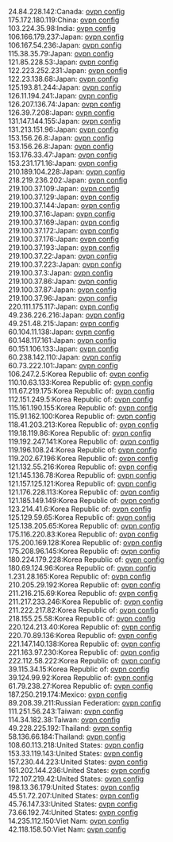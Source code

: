 24.84.228.142:Canada: [ovpn config](vpn/24_84_228_142.ovpn)  
175.172.180.119:China: [ovpn config](vpn/175_172_180_119.ovpn)  
103.224.35.98:India: [ovpn config](vpn/103_224_35_98.ovpn)  
106.166.179.237:Japan: [ovpn config](vpn/106_166_179_237.ovpn)  
106.167.54.236:Japan: [ovpn config](vpn/106_167_54_236.ovpn)  
115.38.35.79:Japan: [ovpn config](vpn/115_38_35_79.ovpn)  
121.85.228.53:Japan: [ovpn config](vpn/121_85_228_53.ovpn)  
122.223.252.231:Japan: [ovpn config](vpn/122_223_252_231.ovpn)  
122.23.138.68:Japan: [ovpn config](vpn/122_23_138_68.ovpn)  
125.193.81.244:Japan: [ovpn config](vpn/125_193_81_244.ovpn)  
126.11.194.241:Japan: [ovpn config](vpn/126_11_194_241.ovpn)  
126.207.136.74:Japan: [ovpn config](vpn/126_207_136_74.ovpn)  
126.39.7.208:Japan: [ovpn config](vpn/126_39_7_208.ovpn)  
131.147.144.155:Japan: [ovpn config](vpn/131_147_144_155.ovpn)  
131.213.151.96:Japan: [ovpn config](vpn/131_213_151_96.ovpn)  
153.156.26.8:Japan: [ovpn config](vpn/153_156_26_8.ovpn)  
153.156.26.8:Japan: [ovpn config](vpn/153_156_26_8.ovpn)  
153.176.33.47:Japan: [ovpn config](vpn/153_176_33_47.ovpn)  
153.231.171.16:Japan: [ovpn config](vpn/153_231_171_16.ovpn)  
210.189.104.228:Japan: [ovpn config](vpn/210_189_104_228.ovpn)  
218.219.236.202:Japan: [ovpn config](vpn/218_219_236_202.ovpn)  
219.100.37.109:Japan: [ovpn config](vpn/219_100_37_109.ovpn)  
219.100.37.129:Japan: [ovpn config](vpn/219_100_37_129.ovpn)  
219.100.37.144:Japan: [ovpn config](vpn/219_100_37_144.ovpn)  
219.100.37.16:Japan: [ovpn config](vpn/219_100_37_16.ovpn)  
219.100.37.169:Japan: [ovpn config](vpn/219_100_37_169.ovpn)  
219.100.37.172:Japan: [ovpn config](vpn/219_100_37_172.ovpn)  
219.100.37.176:Japan: [ovpn config](vpn/219_100_37_176.ovpn)  
219.100.37.193:Japan: [ovpn config](vpn/219_100_37_193.ovpn)  
219.100.37.22:Japan: [ovpn config](vpn/219_100_37_22.ovpn)  
219.100.37.223:Japan: [ovpn config](vpn/219_100_37_223.ovpn)  
219.100.37.3:Japan: [ovpn config](vpn/219_100_37_3.ovpn)  
219.100.37.86:Japan: [ovpn config](vpn/219_100_37_86.ovpn)  
219.100.37.87:Japan: [ovpn config](vpn/219_100_37_87.ovpn)  
219.100.37.96:Japan: [ovpn config](vpn/219_100_37_96.ovpn)  
220.111.175.117:Japan: [ovpn config](vpn/220_111_175_117.ovpn)  
49.236.226.216:Japan: [ovpn config](vpn/49_236_226_216.ovpn)  
49.251.48.215:Japan: [ovpn config](vpn/49_251_48_215.ovpn)  
60.104.11.138:Japan: [ovpn config](vpn/60_104_11_138.ovpn)  
60.148.117.161:Japan: [ovpn config](vpn/60_148_117_161.ovpn)  
60.151.106.133:Japan: [ovpn config](vpn/60_151_106_133.ovpn)  
60.238.142.110:Japan: [ovpn config](vpn/60_238_142_110.ovpn)  
60.73.222.101:Japan: [ovpn config](vpn/60_73_222_101.ovpn)  
106.247.2.5:Korea Republic of: [ovpn config](vpn/106_247_2_5.ovpn)  
110.10.63.133:Korea Republic of: [ovpn config](vpn/110_10_63_133.ovpn)  
111.67.219.175:Korea Republic of: [ovpn config](vpn/111_67_219_175.ovpn)  
112.151.249.5:Korea Republic of: [ovpn config](vpn/112_151_249_5.ovpn)  
115.161.190.155:Korea Republic of: [ovpn config](vpn/115_161_190_155.ovpn)  
115.91.162.100:Korea Republic of: [ovpn config](vpn/115_91_162_100.ovpn)  
118.41.203.213:Korea Republic of: [ovpn config](vpn/118_41_203_213.ovpn)  
119.18.119.86:Korea Republic of: [ovpn config](vpn/119_18_119_86.ovpn)  
119.192.247.141:Korea Republic of: [ovpn config](vpn/119_192_247_141.ovpn)  
119.196.108.24:Korea Republic of: [ovpn config](vpn/119_196_108_24.ovpn)  
119.202.67.196:Korea Republic of: [ovpn config](vpn/119_202_67_196.ovpn)  
121.132.55.216:Korea Republic of: [ovpn config](vpn/121_132_55_216.ovpn)  
121.145.136.78:Korea Republic of: [ovpn config](vpn/121_145_136_78.ovpn)  
121.157.125.121:Korea Republic of: [ovpn config](vpn/121_157_125_121.ovpn)  
121.176.228.113:Korea Republic of: [ovpn config](vpn/121_176_228_113.ovpn)  
121.185.149.149:Korea Republic of: [ovpn config](vpn/121_185_149_149.ovpn)  
123.214.41.6:Korea Republic of: [ovpn config](vpn/123_214_41_6.ovpn)  
125.129.59.65:Korea Republic of: [ovpn config](vpn/125_129_59_65.ovpn)  
125.138.205.65:Korea Republic of: [ovpn config](vpn/125_138_205_65.ovpn)  
175.116.220.83:Korea Republic of: [ovpn config](vpn/175_116_220_83.ovpn)  
175.200.169.128:Korea Republic of: [ovpn config](vpn/175_200_169_128.ovpn)  
175.208.96.145:Korea Republic of: [ovpn config](vpn/175_208_96_145.ovpn)  
180.224.179.228:Korea Republic of: [ovpn config](vpn/180_224_179_228.ovpn)  
180.69.124.96:Korea Republic of: [ovpn config](vpn/180_69_124_96.ovpn)  
1.231.28.165:Korea Republic of: [ovpn config](vpn/1_231_28_165.ovpn)  
210.205.29.192:Korea Republic of: [ovpn config](vpn/210_205_29_192.ovpn)  
211.216.215.69:Korea Republic of: [ovpn config](vpn/211_216_215_69.ovpn)  
211.217.233.246:Korea Republic of: [ovpn config](vpn/211_217_233_246.ovpn)  
211.222.217.82:Korea Republic of: [ovpn config](vpn/211_222_217_82.ovpn)  
218.155.25.58:Korea Republic of: [ovpn config](vpn/218_155_25_58.ovpn)  
220.124.213.40:Korea Republic of: [ovpn config](vpn/220_124_213_40.ovpn)  
220.70.89.136:Korea Republic of: [ovpn config](vpn/220_70_89_136.ovpn)  
221.147.140.138:Korea Republic of: [ovpn config](vpn/221_147_140_138.ovpn)  
221.163.97.230:Korea Republic of: [ovpn config](vpn/221_163_97_230.ovpn)  
222.112.58.222:Korea Republic of: [ovpn config](vpn/222_112_58_222.ovpn)  
39.115.34.15:Korea Republic of: [ovpn config](vpn/39_115_34_15.ovpn)  
39.124.99.92:Korea Republic of: [ovpn config](vpn/39_124_99_92.ovpn)  
61.79.238.27:Korea Republic of: [ovpn config](vpn/61_79_238_27.ovpn)  
187.250.219.174:Mexico: [ovpn config](vpn/187_250_219_174.ovpn)  
89.208.39.211:Russian Federation: [ovpn config](vpn/89_208_39_211.ovpn)  
111.251.56.243:Taiwan: [ovpn config](vpn/111_251_56_243.ovpn)  
114.34.182.38:Taiwan: [ovpn config](vpn/114_34_182_38.ovpn)  
49.228.225.192:Thailand: [ovpn config](vpn/49_228_225_192.ovpn)  
58.136.66.184:Thailand: [ovpn config](vpn/58_136_66_184.ovpn)  
108.60.113.218:United States: [ovpn config](vpn/108_60_113_218.ovpn)  
153.33.119.143:United States: [ovpn config](vpn/153_33_119_143.ovpn)  
157.230.44.223:United States: [ovpn config](vpn/157_230_44_223.ovpn)  
161.202.144.236:United States: [ovpn config](vpn/161_202_144_236.ovpn)  
172.107.219.42:United States: [ovpn config](vpn/172_107_219_42.ovpn)  
198.13.36.179:United States: [ovpn config](vpn/198_13_36_179.ovpn)  
45.51.72.207:United States: [ovpn config](vpn/45_51_72_207.ovpn)  
45.76.147.33:United States: [ovpn config](vpn/45_76_147_33.ovpn)  
73.66.192.74:United States: [ovpn config](vpn/73_66_192_74.ovpn)  
14.235.112.150:Viet Nam: [ovpn config](vpn/14_235_112_150.ovpn)  
42.118.158.50:Viet Nam: [ovpn config](vpn/42_118_158_50.ovpn)  

